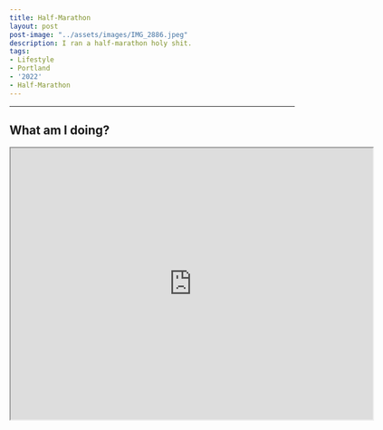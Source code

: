 ```yaml
---
title: Half-Marathon
layout: post
post-image: "../assets/images/IMG_2886.jpeg"
description: I ran a half-marathon holy shit.
tags:
- Lifestyle
- Portland
- '2022'
- Half-Marathon
---
```


---

## What am I doing? 
<iframe src="https://drive.google.com/file/d/1j2yO2ZmEwWOvKVxogewB4D8I7O-nXvo9/preview" width="640" height="480" allow="autoplay"></iframe>